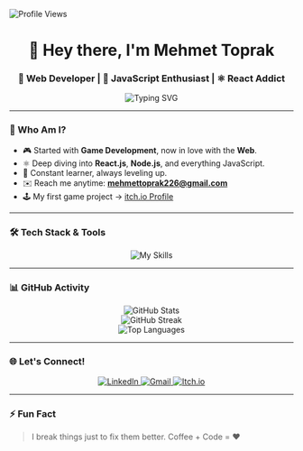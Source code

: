 ![Profile Views](https://komarev.com/ghpvc/?username=mehmeettoprakk&label=PROFILE+VIEWS&color=blue)

<h1 align="center">👋 Hey there, I'm Mehmet Toprak</h1>
<h3 align="center">🚀 Web Developer | 🎯 JavaScript Enthusiast | ⚛️ React Addict</h3>

<p align="center">
  <img src="https://readme-typing-svg.herokuapp.com?font=Fira+Code&size=22&pause=1000&center=true&vCenter=true&width=440&lines="Passionate+about+building+the+web.;Always+learning+new+technologies.;Let's+create+something+great+!+" alt="Typing SVG" />
</p>

---

### 🌟 Who Am I?
- 🎮 Started with **Game Development**, now in love with the **Web**.
- ⚛️ Deep diving into **React.js**, **Node.js**, and everything JavaScript.
- 🧠 Constant learner, always leveling up.
- ✉️ Reach me anytime: **mehmettoprak226@gmail.com**
- 🕹️ My first game project → [itch.io Profile](https://toprak-mehmeet.itch.io)

---

### 🛠️ Tech Stack & Tools

<p align="center">
  <img src="https://skillicons.dev/icons?i=html,css,javascript,react,nodejs,git,github,unity,csharp&theme=dark" alt="My Skills" />
</p>

---

### 📊 GitHub Activity

<p align="center">
  <img src="https://github-readme-stats.vercel.app/api?username=mehmeettoprakk&show_icons=true&theme=tokyonight&hide_border=true" alt="GitHub Stats" />
  <br/>
  <img src="https://github-readme-streak-stats.herokuapp.com?user=mehmeettoprakk&theme=tokyonight&hide_border=true" alt="GitHub Streak" />
  <br/>
  <img src="https://github-readme-stats.vercel.app/api/top-langs/?username=mehmeettoprakk&layout=compact&theme=tokyonight&hide_border=true" alt="Top Languages" />
</p>

---

### 🌐 Let's Connect!

<p align="center">
  <a href="https://www.linkedin.com/in/mehmeettoprakk/" target="_blank">
    <img src="https://img.shields.io/badge/LinkedIn-blue?style=for-the-badge&logo=linkedin" alt="LinkedIn"/>
  </a>
  <a href="mailto:mehmettoprak226@gmail.com" target="_blank">
    <img src="https://img.shields.io/badge/Gmail-D14836?style=for-the-badge&logo=gmail&logoColor=white" alt="Gmail"/>
  </a>
  <a href="https://toprak-mehmeet.itch.io" target="_blank">
    <img src="https://img.shields.io/badge/itch.io-FA5C5C?style=for-the-badge&logo=itchdotio&logoColor=white" alt="Itch.io"/>
  </a>
</p>

---

### ⚡ Fun Fact
> I break things just to fix them better. Coffee + Code = ❤️

